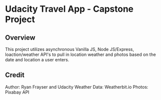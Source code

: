 # Udacity Travel App - Capstone Project

## Overview
This project utilizes asynchronous Vanilla JS, Node JS/Express, loaction/weather API's to pull in location weather and photos based on the date and location a user enters. 




## Credit
Author: Ryan Frayser and Udacity
Weather Data: Weatherbit.io
Photos: Pixabay API

